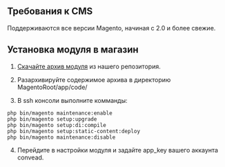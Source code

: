 Требования к CMS
----------------

Поддерживаются все версии Magento, начиная с 2.0 и более свежие.

Установка модуля в магазин
--------------------------

1. [Скачайте архив модуля](https://github.com/Convead/magento2_convead/archive/master.zip) из нашего репозитория.

2. Разархивируйте содержимое архива в директорию MagentoRoot/app/code/

3. В ssh консоли выполните комманды:

```
php bin/magento maintenance:enable
php bin/magento setup:upgrade
php bin/magento setup:di:compile
php bin/magento setup:static-content:deploy
php bin/magento maintenance:disable
```

4. Перейдите в настройки модуля и задайте app_key вашего аккаунта convead.
